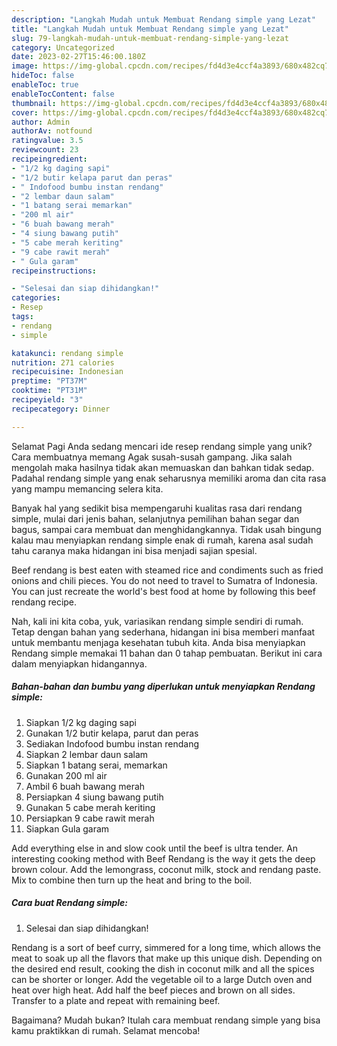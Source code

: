 ```yaml
---
description: "Langkah Mudah untuk Membuat Rendang simple yang Lezat"
title: "Langkah Mudah untuk Membuat Rendang simple yang Lezat"
slug: 79-langkah-mudah-untuk-membuat-rendang-simple-yang-lezat
category: Uncategorized
date: 2023-02-27T15:46:00.180Z
image: https://img-global.cpcdn.com/recipes/fd4d3e4ccf4a3893/680x482cq70/rendang-simple-foto-resep-utama.jpg
hideToc: false
enableToc: true
enableTocContent: false
thumbnail: https://img-global.cpcdn.com/recipes/fd4d3e4ccf4a3893/680x482cq70/rendang-simple-foto-resep-utama.jpg
cover: https://img-global.cpcdn.com/recipes/fd4d3e4ccf4a3893/680x482cq70/rendang-simple-foto-resep-utama.jpg
author: Admin
authorAv: notfound
ratingvalue: 3.5
reviewcount: 23
recipeingredient:
- "1/2 kg daging sapi"
- "1/2 butir kelapa parut dan peras"
- " Indofood bumbu instan rendang"
- "2 lembar daun salam"
- "1 batang serai memarkan"
- "200 ml air"
- "6 buah bawang merah"
- "4 siung bawang putih"
- "5 cabe merah keriting"
- "9 cabe rawit merah"
- " Gula garam"
recipeinstructions:

- "Selesai dan siap dihidangkan!"
categories:
- Resep
tags:
- rendang
- simple

katakunci: rendang simple 
nutrition: 271 calories
recipecuisine: Indonesian
preptime: "PT37M"
cooktime: "PT31M"
recipeyield: "3"
recipecategory: Dinner

---
```



Selamat Pagi Anda sedang mencari ide resep rendang simple yang unik? Cara membuatnya memang Agak susah-susah gampang. Jika salah mengolah maka hasilnya tidak akan memuaskan dan bahkan tidak sedap. Padahal rendang simple yang enak seharusnya memiliki aroma dan cita rasa yang mampu memancing selera kita.


Banyak hal yang sedikit bisa mempengaruhi kualitas rasa dari rendang simple, mulai dari jenis bahan, selanjutnya pemilihan bahan segar dan bagus, sampai cara membuat dan menghidangkannya. Tidak usah bingung kalau mau menyiapkan rendang simple enak di rumah, karena asal sudah tahu caranya maka hidangan ini bisa menjadi sajian spesial.

Beef rendang is best eaten with steamed rice and condiments such as fried onions and chili pieces. You do not need to travel to Sumatra of Indonesia. You can just recreate the world&#39;s best food at home by following this beef rendang recipe.


Nah, kali ini kita coba, yuk, variasikan rendang simple sendiri di rumah. Tetap dengan bahan yang sederhana, hidangan ini bisa memberi manfaat untuk membantu menjaga kesehatan tubuh kita. Anda bisa menyiapkan Rendang simple memakai 11 bahan dan 0 tahap pembuatan. Berikut ini cara dalam menyiapkan hidangannya.

<!--inarticleads1-->

##### Bahan-bahan dan bumbu yang diperlukan untuk menyiapkan Rendang simple:

1. Siapkan 1/2 kg daging sapi
1. Gunakan 1/2 butir kelapa, parut dan peras
1. Sediakan  Indofood bumbu instan rendang
1. Siapkan 2 lembar daun salam
1. Siapkan 1 batang serai, memarkan
1. Gunakan 200 ml air
1. Ambil 6 buah bawang merah
1. Persiapkan 4 siung bawang putih
1. Gunakan 5 cabe merah keriting
1. Persiapkan 9 cabe rawit merah
1. Siapkan  Gula garam


Add everything else in and slow cook until the beef is ultra tender. An interesting cooking method with Beef Rendang is the way it gets the deep brown colour. Add the lemongrass, coconut milk, stock and rendang paste. Mix to combine then turn up the heat and bring to the boil. 

<!--inarticleads2-->

##### Cara buat Rendang simple:


1. Selesai dan siap dihidangkan!

Rendang is a sort of beef curry, simmered for a long time, which allows the meat to soak up all the flavors that make up this unique dish. Depending on the desired end result, cooking the dish in coconut milk and all the spices can be shorter or longer. Add the vegetable oil to a large Dutch oven and heat over high heat. Add half the beef pieces and brown on all sides. Transfer to a plate and repeat with remaining beef. 

Bagaimana? Mudah bukan? Itulah cara membuat rendang simple yang bisa kamu praktikkan di rumah. Selamat mencoba!
